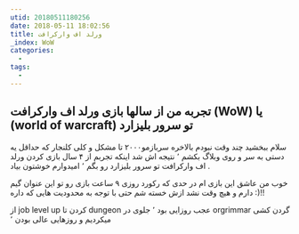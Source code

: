```yaml
---
utid: 20180511180256
date: 2018-05-11 18:02:56
title: ورلد اف وارکرافت 
_index: WoW
categories:
  -
tags:
  -
---
```


## تجربه من از سالها بازی‌ ورلد اف وارکرافت (WoW) یا (world of warcraft) تو سرور بلیزارد

سلام ببخشید چند وقت نبودم بالاخره سربازمو۲۰۰۰ تا مشکل و کلی کلنجار که حداقل یه دستی به سر و روی وبلاگ بکشم ٬ نتیجه اش شد اینکه تجربم از ۴ سال بازی کردن ورلد اف وارکرافت تو سرور بلیزارد رو بگم ٬ امیدوارم خوشتون بیاد .

خوب من عاشق این بازی ام در حدی که رکورد روزی ۹ ساعت بازی رو تو این عنوان گیم دارم و هیچ وقت نشد ازش خسته شم حتی با توجه به محدودیت هایی که داره  :)!!

از job level up کردن تا  dungeon عجب روزایی بود ٬ جلوی در orgrimmar گردن کشی میکردیم و روزهایی عالی بودن ٬

